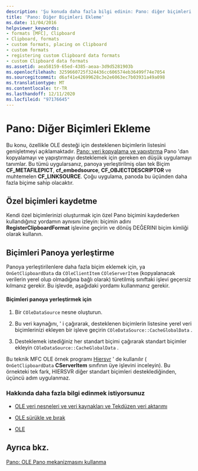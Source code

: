 ```yaml
---
description: 'Şu konuda daha fazla bilgi edinin: Pano: diğer biçimleri ekleme'
title: 'Pano: Diğer Biçimleri Ekleme'
ms.date: 11/04/2016
helpviewer_keywords:
- formats [MFC], Clipboard
- Clipboard, formats
- custom formats, placing on Clipboard
- custom formats
- registering custom Clipboard data formats
- custom Clipboard data formats
ms.assetid: aea58159-65ed-4385-aeaa-3d9d5281903b
ms.openlocfilehash: 3259660725f324436cc606574eb36499f74e7054
ms.sourcegitcommit: d6af41e42699628c3e2e6063ec7b03931a49a098
ms.translationtype: MT
ms.contentlocale: tr-TR
ms.lasthandoff: 12/11/2020
ms.locfileid: "97176645"
---
```

# <a name="clipboard-adding-other-formats"></a>Pano: Diğer Biçimleri Ekleme

Bu konu, özellikle OLE desteği için desteklenen biçimlerin listesini genişletmeyi açıklamaktadır. [Pano: veri kopyalama ve yapıştırma](clipboard-copying-and-pasting-data.md) Pano 'dan kopyalamayı ve yapıştırmayı desteklemek için gereken en düşük uygulamayı tanımlar. Bu tümü uygularsanız, panoya yerleştirilmiş olan tek Biçim **CF_METAFILEPICT**, **cf_embedsource**, **CF_OBJECTDESCRIPTOR** ve muhtemelen **CF_LINKSOURCE**. Çoğu uygulama, panoda bu üçünden daha fazla biçime sahip olacaktır.

## <a name="registering-custom-formats"></a><a name="_core_registering_custom_formats"></a> Özel biçimleri kaydetme

Kendi özel biçimlerinizi oluşturmak için özel Pano biçimini kaydederken kullandığınız yordamın aynısını izleyin: biçimin adını **RegisterClipboardFormat** işlevine geçirin ve dönüş DEĞERINI biçim kimliği olarak kullanın.

## <a name="placing-formats-on-the-clipboard"></a><a name="_core_placing_formats_on_the_clipboard"></a> Biçimleri Panoya yerleştirme

Panoya yerleştirilenlere daha fazla biçim eklemek için, ya `OnGetClipboardData` da `COleClientItem` `COleServerItem` (kopyalanacak verilerin yerel olup olmadığına bağlı olarak) türetilmiş sınıftaki işlevi geçersiz kılmanız gerekir. Bu işlevde, aşağıdaki yordamı kullanmanız gerekir.

#### <a name="to-place-formats-on-the-clipboard"></a>Biçimleri panoya yerleştirmek için

1. Bir `COleDataSource` nesne oluşturun.

1. Bu veri kaynağını, ' i çağırarak, desteklenen biçimlerin listesine yerel veri biçimlerinizi ekleyen bir işleve geçirin `COleDataSource::CacheGlobalData` .

1. Desteklemek istediğiniz her standart biçimi çağırarak standart biçimler ekleyin `COleDataSource::CacheGlobalData` .

Bu teknik MFC OLE örnek programı [Hiersvr](../overview/visual-cpp-samples.md) ' de kullanılır ( `OnGetClipboardData` **CServerItem** sınıfının üye işlevini inceleyin). Bu örnekteki tek fark, HIERSVR diğer standart biçimleri desteklediğinden, üçüncü adım uygulanmaz.

### <a name="what-do-you-want-to-know-more-about"></a>Hakkında daha fazla bilgi edinmek istiyorsunuz

- [OLE veri nesneleri ve veri kaynakları ve Tekdüzen veri aktarımı](data-objects-and-data-sources-ole.md)

- [OLE sürükle ve bırak](drag-and-drop-ole.md)

- [OLE](ole-background.md)

## <a name="see-also"></a>Ayrıca bkz.

[Pano: OLE Pano mekanizmasını kullanma](clipboard-using-the-ole-clipboard-mechanism.md)
